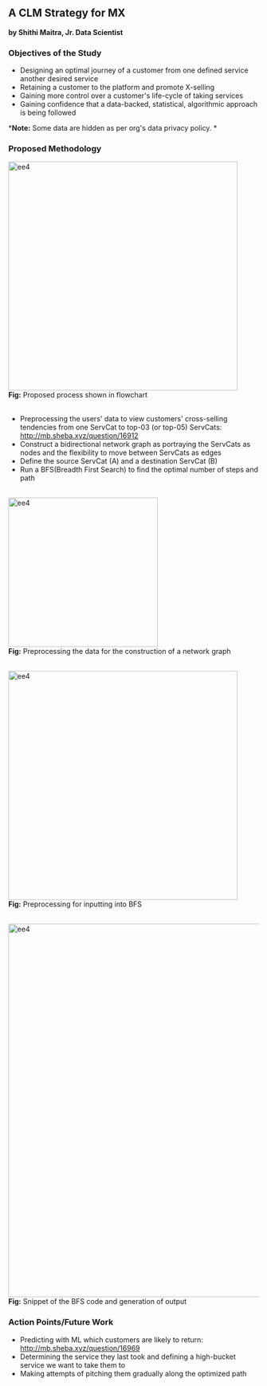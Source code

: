 ## A CLM Strategy for MX
**by Shithi Maitra, Jr. Data Scientist**

### Objectives of the Study
- Designing an optimal journey of a customer from one defined service another desired service
- Retaining a customer to the platform and promote X-selling
- Gaining more control over a customer's life-cycle of taking services 
- Gaining confidence that a data-backed, statistical, algorithmic approach is being followed

*<strong>Note:</strong> Some data are hidden as per org's data privacy policy. *

### Proposed Methodology

<img width="460" alt="ee4" src="https://github.com/shithi30/BFS-GraphTheory_for_CLM-Cross.Up-Sales/assets/43873081/a64d435b-4db3-4698-b339-9eb21bd6e6b1">
<br><strong>Fig:</strong> Proposed process shown in flowchart<br><br>

- Preprocessing the users' data to view customers' cross-selling tendencies from one ServCat to top-03 (or top-05) ServCats: http://mb.sheba.xyz/question/16912
- Construct a bidirectional network graph as portraying the ServCats as nodes and the flexibility to move between ServCats as edges
- Define the source ServCat (A) and a destination ServCat (B) 
- Run a BFS(Breadth First Search) to find the optimal number of steps and path

<br><img width="300" alt="ee4" src="https://github.com/shithi30/BFS-GraphTheory_for_CLM-Cross.Up-Sales/assets/43873081/5ffe8b5a-9588-427a-bda8-eccd39df5b7e">
<br><strong>Fig:</strong> Preprocessing the data for the construction of a network graph<br>

<br><img width="460" alt="ee4" src="https://github.com/shithi30/BFS-GraphTheory_for_CLM-Cross.Up-Sales/assets/43873081/3c23a9c9-9a72-4ea4-8ce2-d7a40c4c3e40">
<br><strong>Fig:</strong> Preprocessing for inputting into BFS<br><br>

<img width="750" alt="ee4" src="https://github.com/shithi30/BFS-GraphTheory_for_CLM-Cross.Up-Sales/assets/43873081/4a6b21b4-7a6b-41a2-8c34-81ea75dcd563">
<br><strong>Fig:</strong> Snippet of the BFS code and generation of output<br>

### Action Points/Future Work 
- Predicting with ML which customers are likely to return: http://mb.sheba.xyz/question/16969
- Determining the service they last took and defining a high-bucket service we want to take them to 
- Making attempts of pitching them gradually along the optimized path





